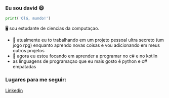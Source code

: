### Eu sou david 😄

```python
print('Olá, mundo!')
```
🖥️ sou estudante de ciencias da computaçao.


- 🔭 atualmente eu to trabalhando em um projeto pessoal ultra secreto (um jogo rpg) enquanto aprendo novas coisas e vou adicionando em meus outros projetos
- 🌱 agora eu estou focando em aprender a programar no c# e no kotlin
- as linguagens de programaçao que eu mais gosto é python e c# empatadas

### Lugares para me seguir:
[Linkedin](https://www.linkedin.com/in/david-pequeno-marinho-1326b5149/)
